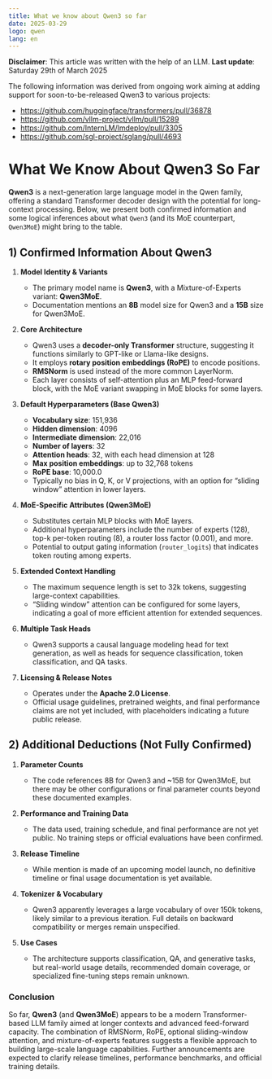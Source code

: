 ```yaml
---
title: What we know about Qwen3 so far
date: 2025-03-29
logo: qwen
lang: en
---
```


**Disclaimer**: This article was written with the help of an LLM.
**Last update**: Saturday 29th of March 2025

The following information was derived from ongoing work aiming at adding support for soon-to-be-released Qwen3 to various projects:
- https://github.com/huggingface/transformers/pull/36878
- https://github.com/vllm-project/vllm/pull/15289
- https://github.com/InternLM/lmdeploy/pull/3305
- https://github.com/sgl-project/sglang/pull/4693

# What We Know About Qwen3 So Far

**Qwen3** is a next-generation large language model in the Qwen family, offering a standard Transformer decoder design with the potential for long-context processing. Below, we present both confirmed information and some logical inferences about what `Qwen3` (and its MoE counterpart, `Qwen3MoE`) might bring to the table.

## 1) Confirmed Information About Qwen3

1. **Model Identity & Variants**
   - The primary model name is **Qwen3**, with a Mixture-of-Experts variant: **Qwen3MoE**.
   - Documentation mentions an **8B** model size for Qwen3 and a **15B** size for Qwen3MoE.

2. **Core Architecture**
   - Qwen3 uses a **decoder-only Transformer** structure, suggesting it functions similarly to GPT-like or Llama-like designs.
   - It employs **rotary position embeddings (RoPE)** to encode positions.
   - **RMSNorm** is used instead of the more common LayerNorm.
   - Each layer consists of self-attention plus an MLP feed-forward block, with the MoE variant swapping in MoE blocks for some layers.

3. **Default Hyperparameters (Base Qwen3)**
   - **Vocabulary size**: 151,936
   - **Hidden dimension**: 4096
   - **Intermediate dimension**: 22,016
   - **Number of layers**: 32
   - **Attention heads**: 32, with each head dimension at 128
   - **Max position embeddings**: up to 32,768 tokens
   - **RoPE base**: 10,000.0
   - Typically no bias in Q, K, or V projections, with an option for “sliding window” attention in lower layers.

4. **MoE-Specific Attributes (Qwen3MoE)**
   - Substitutes certain MLP blocks with MoE layers.
   - Additional hyperparameters include the number of experts (128), top-k per-token routing (8), a router loss factor (0.001), and more.
   - Potential to output gating information (`router_logits`) that indicates token routing among experts.

5. **Extended Context Handling**
   - The maximum sequence length is set to 32k tokens, suggesting large-context capabilities.
   - “Sliding window” attention can be configured for some layers, indicating a goal of more efficient attention for extended sequences.

6. **Multiple Task Heads**
   - Qwen3 supports a causal language modeling head for text generation, as well as heads for sequence classification, token classification, and QA tasks.

7. **Licensing & Release Notes**
   - Operates under the **Apache 2.0 License**.
   - Official usage guidelines, pretrained weights, and final performance claims are not yet included, with placeholders indicating a future public release.

## 2) Additional Deductions (Not Fully Confirmed)

1. **Parameter Counts**
   - The code references 8B for Qwen3 and ~15B for Qwen3MoE, but there may be other configurations or final parameter counts beyond these documented examples.

2. **Performance and Training Data**
   - The data used, training schedule, and final performance are not yet public. No training steps or official evaluations have been confirmed.

3. **Release Timeline**
   - While mention is made of an upcoming model launch, no definitive timeline or final usage documentation is yet available.

4. **Tokenizer & Vocabulary**
   - Qwen3 apparently leverages a large vocabulary of over 150k tokens, likely similar to a previous iteration. Full details on backward compatibility or merges remain unspecified.

5. **Use Cases**
   - The architecture supports classification, QA, and generative tasks, but real-world usage details, recommended domain coverage, or specialized fine-tuning steps remain unknown.

### Conclusion

So far, **Qwen3** (and **Qwen3MoE**) appears to be a modern Transformer-based LLM family aimed at longer contexts and advanced feed-forward capacity. The combination of RMSNorm, RoPE, optional sliding-window attention, and mixture-of-experts features suggests a flexible approach to building large-scale language capabilities. Further announcements are expected to clarify release timelines, performance benchmarks, and official training details.
